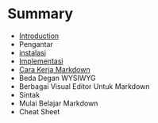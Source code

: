 # Summary

* [Introduction](README.md)
* Pengantar
* [instalasi](instalasi.md)
* [Implementasi](implementasi.md)
* [Cara Kerja Markdown](cara_kerja_markdown.md)
* Beda Degan WYSIWYG
* Berbagai Visual Editor Untuk Markdown
* Sintak
* Mulai Belajar Markdown
* Cheat Sheet

